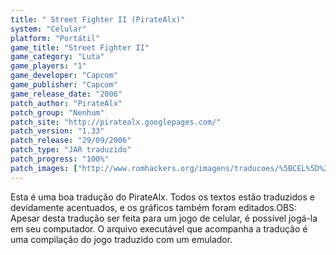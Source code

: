 ```yaml
---
title: " Street Fighter II (PirateAlx)"
system: "Celular"
platform: "Portátil"
game_title: "Street Fighter II"
game_category: "Luta"
game_players: "1"
game_developer: "Capcom"
game_publisher: "Capcom"
game_release_date: "2006"
patch_author: "PirateAlx"
patch_group: "Nenhum"
patch_site: "http://piratealx.googlepages.com/"
patch_version: "1.33"
patch_release: "29/09/2006"
patch_type: "JAR traduzido"
patch_progress: "100%"
patch_images: ["http://www.romhackers.org/imagens/traducoes/%5BCEL%5D%20Street%20Fighter%20II%20-%20PirateAlx%20-%201.png","http://www.romhackers.org/imagens/traducoes/%5BCEL%5D%20Street%20Fighter%20II%20-%20PirateAlx%20-%202.png","http://www.romhackers.org/imagens/traducoes/%5BCEL%5D%20Street%20Fighter%20II%20-%20PirateAlx%20-%203.png"]
---
```

Esta é uma boa tradução do PirateAlx. Todos os textos estão traduzidos e devidamente acentuados, e os gráficos também foram editados.OBS: Apesar desta tradução ser feita para um jogo de celular, é possível jogá-la em seu computador. O arquivo executável que acompanha a tradução é uma compilação do jogo traduzido com um emulador.